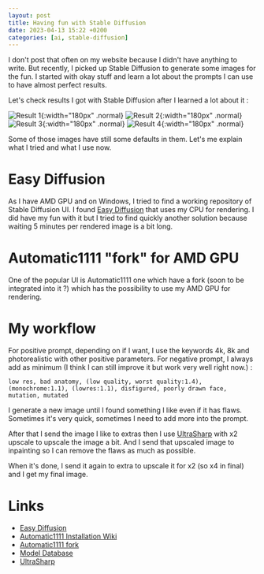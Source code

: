 ```yaml
---
layout: post
title: Having fun with Stable Diffusion
date: 2023-04-13 15:22 +0200
categories: [ai, stable-diffusion]
---
```


I don't post that often on my website because I didn't have anything to write. But recently, I picked up Stable Diffusion to generate some images for the fun. I started with okay stuff and learn a lot about the prompts I can use to have almost perfect results.

Let's check results I got with Stable Diffusion after I learned a lot about it :

![Result 1](/assets/img/sd/result1.png){:width="180px" .normal}
![Result 2](/assets/img/sd/result2.png){:width="180px" .normal}
![Result 3](/assets/img/sd/result3.png){:width="180px" .normal}
![Result 4](/assets/img/sd/result4.png){:width="180px" .normal}

Some of those images have still some defaults in them. Let's me explain what I tried and what I use now.

# Easy Diffusion

As I have AMD GPU and on Windows, I tried to find a working repository of Stable Diffusion UI. I found [Easy Diffusion](https://stable-diffusion-ui.github.io/) that uses my CPU for rendering. I did have my fun with it but I tried to find quickly another solution because waiting 5 minutes per rendered image is a bit long.

# Automatic1111 "fork" for AMD GPU

One of the popular UI is Automatic1111 one which have a fork (soon to be integrated into it ?) which has the possibility to use my AMD GPU for rendering.

# My workflow

For positive prompt, depending on if I want, I use the keywords 4k, 8k and photorealistic with other positive parameters.
For negative prompt, I always add as minimum (I think I can still improve it but work very well right now.) :
```
low res, bad anatomy, (low quality, worst quality:1.4), (monochrome:1.1), (lowres:1.1), disfigured, poorly drawn face, mutation, mutated
```

I generate a new image until I found something I like even if it has flaws. Sometimes it's very quick, sometimes I need to add more into the prompt.

After that I send the image I like to extras then I use [UltraSharp](https://mega.nz/folder/qZRBmaIY#nIG8KyWFcGNTuMX_XNbJ_g) with x2 upscale to upscale the image a bit. And I send that upscaled image to inpainting so I can remove the flaws as much as possible.

When it's done, I send it again to extra to upscale it for x2 (so x4 in final) and I get my final image.

# Links

- [Easy Diffusion](https://stable-diffusion-ui.github.io/)
- [Automatic1111 Installation Wiki](https://github.com/AUTOMATIC1111/stable-diffusion-webui/wiki/Install-and-Run-on-AMD-GPUs)
- [Automatic1111 fork](https://github.com/lshqqytiger/stable-diffusion-webui-directml)
- [Model Database](https://upscale.wiki/wiki/Model_Database)
- [UltraSharp](https://mega.nz/folder/qZRBmaIY#nIG8KyWFcGNTuMX_XNbJ_g)
